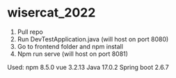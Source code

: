 # wisercat_2022
1. Pull repo
2. Run DevTestApplication.java (will host on port 8080)
3. Go to frontend folder and npm install
4. Npm run serve (will host on port 8081)


Used:
npm 8.5.0
vue 3.2.13
Java 17.0.2
Spring boot 2.6.7
